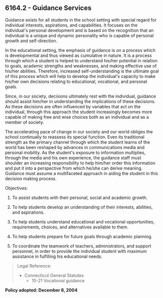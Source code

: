 ## 6164.2 - Guidance Services

Guidance exists for all students in the school setting with special regard for individual interests, aspirations, and capabilities. It focuses on the individual's personal development and is based on the recognition that an individual is a unique and dynamic personality who is capable of personal growth and self-direction.

In the educational setting, the emphasis of guidance is on a process which is developmental and thus viewed as cumulative in nature. It is a process through which a student is helped to understand his/her potential in relation to goals, academic strengths and weaknesses, and making effective use of his/her abilities. Therefore, increased self-understanding is the ultimate goal of this process which will help to develop the individual's capacity to make his/her own decisions relating to educational, vocational, and personal goals.

Since, in our society, decisions ultimately rest with the individual, guidance should assist him/her in understanding the implications of these decisions. As these decisions are often influenced by variables that act on the individual, through this approach the student increasingly becomes more capable of making free and wise choices both as an individual and as a member of society.

The accelerating pace of change in our society and our world obliges the school continually to reassess its special function. Even its traditional strength as the primary channel through which the student learns of the world has been reshaped by advances in communications media and personal mobility. As the student's exposure to information multiplies, through the media and his own experience, the guidance staff must shoulder an increasing responsibility to help him/her order this information and put it into a perspective from which he/she can derive meaning. Guidance must assume a multifaceted approach in aiding the student in this decision making process.

Objectives:

1.  To assist students with their personal, social and academic growth.

2.  To help students develop an understanding of their interests, abilities, and aspirations.

3.  To help students understand educational and vocational opportunities, requirements, choices, and alternatives available to them.

4.  To help students prepare for future goals through academic planning.

5.  To coordinate the teamwork of teachers, administrators, and support personnel, in order to provide the individual student with maximum assistance in fulfilling his educational needs.

> Legal Reference: 
> 
> * Connecticut General Statutes
>   * 10-21 Vocational guidance

**Policy adopted:  December 8, 2004**

